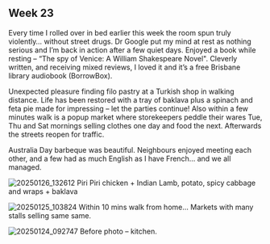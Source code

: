 ## Week 23

Every time I rolled over in bed earlier this week the room spun truly violently… without street drugs. Dr Google put my mind at rest as nothing serious and I’m back in action after a few quiet days. Enjoyed a book while resting – “The spy of Venice: A William Shakespeare Novel". Cleverly written, and receiving mixed reviews, I loved it and it’s a free Brisbane library audiobook (BorrowBox).

Unexpected pleasure finding filo pastry at a Turkish shop in walking distance. Life has been restored with a tray of baklava plus a spinach and feta pie made for impressing – let the parties continue! Also within a few minutes walk is a popup market where storekeepers peddle their wares Tue, Thu and Sat mornings selling clothes one day and food the next. Afterwards the streets reopen for traffic.

Australia Day barbeque was beautiful. Neighbours enjoyed meeting each other, and a few had as much English as I have French… and we all managed.

![20250126_132612](https://github.com/user-attachments/assets/187ffb45-b9f2-483e-9875-011c3d65fc17)
Piri Piri chicken + Indian Lamb, potato, spicy cabbage and wraps + baklava

![20250125_103824](https://github.com/user-attachments/assets/12d0fbf8-0338-451a-a490-3ca1f970b929)
Within 10 mins walk from home... Markets with many stalls selling same same.

![20250124_092747](https://github.com/user-attachments/assets/bd90d8c0-a796-42d4-b224-8d7dbed4226b)
Before photo – kitchen.
